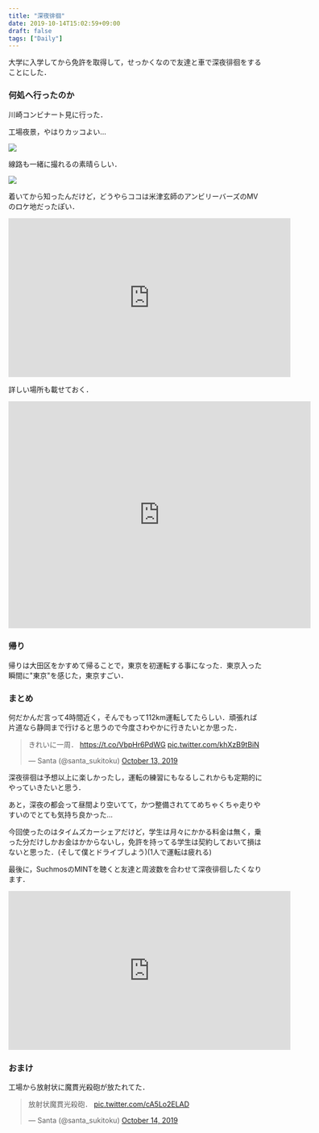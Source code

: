 ```yaml
---
title: "深夜徘徊"
date: 2019-10-14T15:02:59+09:00
draft: false
tags: ["Daily"]
---
```


大学に入学してから免許を取得して，せっかくなので友達と車で深夜徘徊をすることにした．

### 何処へ行ったのか

川崎コンビナート見に行った．

工場夜景，やはりカッコよい...

<img src='https://lh3.googleusercontent.com/iygRRR1CANo4x4zvkI95Fpw9hm1aK4eWcwqGWqpwOygVEIPTuC8d5JnWAGNtOVz7bmAou58BCAvY3cM6qazja2fRhClxTwYgGYYIJ591bqpDufkL3Jbxfj8MT9e2i1xLQjuOssSvR6Q=w2400' />

線路も一緒に撮れるの素晴らしい．

<img src='https://lh3.googleusercontent.com/gqJSQKnTOXTM6pAegVpBO8R_TFPTT3notPcXJBluwMMrWQ1XdvbK9tmbmLi-YfB4Ax9SdUrVv3yp3safVvd-Hllz6vKQ5-5eXVkie3vp8mGYE98yay2cKv0JUu8Jgx3j4FP5vfSXTEM=w2400' />

着いてから知ったんだけど，どうやらココは米津玄師のアンビリーバーズのMVのロケ地だったぽい．

<iframe width="560" height="315" src="https://www.youtube.com/embed/naJcqMBbAn4" frameborder="0" allow="accelerometer; autoplay; encrypted-media; gyroscope; picture-in-picture" allowfullscreen></iframe>

詳しい場所も載せておく．

<iframe src="https://www.google.com/maps/embed?pb=!1m18!1m12!1m3!1d3247.4300956181955!2d139.74880571525438!3d35.518367780232644!2m3!1f0!2f0!3f0!3m2!1i1024!2i768!4f13.1!3m3!1m2!1s0x0%3A0x26b2abdbee992820!2z5bed5bSO44Kz44Oz44OT44OK44O844OIIOWNg-mzpeeUuuODpOODvOODieWJjQ!5e0!3m2!1sja!2sjp!4v1571033342978!5m2!1sja!2sjp" width="600" height="450" frameborder="0" style="border:0;" allowfullscreen=""></iframe>

### 帰り

帰りは大田区をかすめて帰ることで，東京を初運転する事になった．東京入った瞬間に"東京"を感じた，東京すごい．

### まとめ

何だかんだ言って4時間近く，そんでもって112km運転してたらしい．頑張れば片道なら静岡まで行けると思うので今度さわやかに行きたいとか思った．

<blockquote class="twitter-tweet"><p lang="ja" dir="ltr">きれいに一周． <a href="https://t.co/VbpHr6PdWG">https://t.co/VbpHr6PdWG</a> <a href="https://t.co/khXzB9tBiN">pic.twitter.com/khXzB9tBiN</a></p>&mdash; Santa (@santa_sukitoku) <a href="https://twitter.com/santa_sukitoku/status/1183456411209981952?ref_src=twsrc%5Etfw">October 13, 2019</a></blockquote> <script async src="https://platform.twitter.com/widgets.js" charset="utf-8"></script>

深夜徘徊は予想以上に楽しかったし，運転の練習にもなるしこれからも定期的にやっていきたいと思う．

あと，深夜の都会って昼間より空いてて，かつ整備されててめちゃくちゃ走りやすいのでとても気持ち良かった...

今回使ったのはタイムズカーシェアだけど，学生は月々にかかる料金は無く，乗った分だけしかお金はかからないし，免許を持ってる学生は契約しておいて損はないと思った．(そして僕とドライブしよう)(1人で運転は疲れる)

最後に，SuchmosのMINTを聴くと友達と周波数を合わせて深夜徘徊したくなります．

<iframe width="560" height="315" src="https://www.youtube.com/embed/qHQF3Z-BaoA" frameborder="0" allow="accelerometer; autoplay; encrypted-media; gyroscope; picture-in-picture" allowfullscreen></iframe>

### おまけ

工場から放射状に魔貫光殺砲が放たれてた．

<blockquote class="twitter-tweet"><p lang="ja" dir="ltr">放射状魔貫光殺砲． <a href="https://t.co/cA5Lo2ELAD">pic.twitter.com/cA5Lo2ELAD</a></p>&mdash; Santa (@santa_sukitoku) <a href="https://twitter.com/santa_sukitoku/status/1183591279654891521?ref_src=twsrc%5Etfw">October 14, 2019</a></blockquote> <script async src="https://platform.twitter.com/widgets.js" charset="utf-8"></script>
